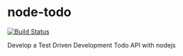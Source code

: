 # node-todo
[![Build Status](https://travis-ci.org/gin-gonic/gin.svg)](https://travis-ci.org/https://travis-ci.org/LordRahl90/node-todo)

Develop a Test Driven Development Todo API with nodejs
